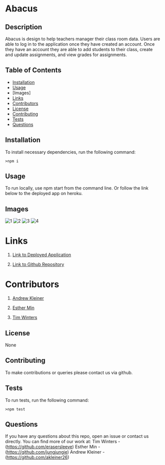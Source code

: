 # Abacus
  
  ## Description
  Abacus is design to help teachers manager their class room data. Users are able to log in to the application once they have created an account. Once they have an account they are able to add students to their class, create and update assignments, and view grades for assignments.
  ## Table of Contents
  *  [Installation](#Installation)
  *  [Usage](#Usage)
  *  [Images]
  *  [Links](#Links)
  *  [Contributors](#Contributors)
  *  [License](#License)
  *  [Contributing](#Contributing)
  *  [Tests](#Tests)
  *  [Questions](#Questions)
  ## Installation
  To install necessary dependencies, run the following command:

    >npm i

  ## Usage
  To run locally, use npm start from the command line. Or follow the link below to the deployed app on heroku.
  ## Images
  ![1](https://github.com/akleiner26/abacus/blob/master/public/Assets/Capture%20d%E2%80%99%C3%A9cran%20(38).png)
  ![2](https://github.com/akleiner26/abacus/blob/master/public/Assets/Capture%20d%E2%80%99%C3%A9cran%20(39).png)
  ![3](https://github.com/akleiner26/abacus/blob/master/public/Assets/Capture%20d%E2%80%99%C3%A9cran%20(40).png)
  ![4](https://github.com/akleiner26/abacus/blob/master/public/Assets/Capture%20d%E2%80%99%C3%A9cran%20(41).png)
  # Links

  1. [Link to Deployed Application](https://github.com/akleiner26/Abacus)

  2. [Link to Github Repository](https://a-bacus-app.herokuapp.com/)

  # Contributors

  1. [Andrew Kleiner](https://github.com/akleiner26)

  2. [Esther Min](https://github.com/jungjungie)  

  3. [Tim Winters](https://github.com/erasersleeve)



  ## License
  None
  ## Contributing
  To make contributions or queries please contact us via github.
  ## Tests
  To run tests, run the following command:
    
    >npm test
  
  ## Questions
  If you have any questions about this repo, open an issue or contact us directly. You can find more of our work at:
  Tim Winters - (https://github.com/erasersleeve)
  Esther Min - (https://github.com/jungjungie)
  Andrew Kleiner - (https://github.com/akleiner26)
  